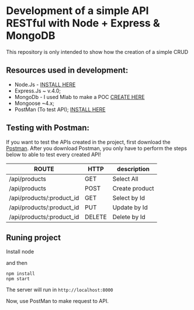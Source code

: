 # Development of a simple API RESTful with Node + Express & MongoDB
This repository is only intended to show how the creation of a simple CRUD

## Resources used in development:

- Node.Js - [INSTALL HERE](https://nodejs.org/en/)
- Express.Js ~ v.4.0;
- MongoDb - I used Mlab to make a POC [CREATE HERE](https://mlab.com/home)
- Mongoose ~4.x;
- PostMan (To test API); [INSTALL HERE](https://www.getpostman.com/)

## Testing with Postman:

If you want to test the APIs created in the project, first download the [Postman](https://www.getpostman.com/).
After you download Postman, you only have to perform the steps below to able to test every created API!

  ROUTE                   |       HTTP        |      description      |
------------------------- | ----------------- | --------------------- |
/api/products             |       GET         | Select All            |
/api/products             |       POST        | Create product        |
/api/products/:product_id |       GET         | Select by Id          |
/api/products/:product_id |       PUT         | Update by Id          |    
/api/products/:product_id |       DELETE      | Delete by Id          |

## Runing project
Install node

and then
```
npm install
npm start
```
The server will run in `http://localhost:8000`

Now, use PostMan to make request to API.
